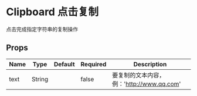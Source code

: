 # Clipboard 点击复制

点击完成指定字符串的复制操作


## Props
| Name | Type   | Default | Required | Description                    |
| ---- | ------ | ------- | -------- | ------------------------------ |
| text | String |         | false    | 要复制的文本内容，例：'http://www.qq.com' |
